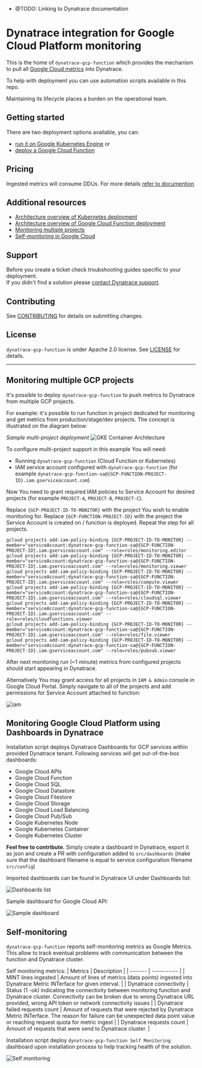 - @TODO: Linking to Dynatrace documentation



# Dynatrace integration for Google Cloud Platform monitoring

This is the home of `dynatrace-gcp-function` which provides the mechanism to pull all [Google Cloud metrics](https://cloud.google.com/monitoring/api/metrics_gcp) into Dynatrace. 
 
To help with deployment you can use automation scripts available in this repo.

Maintaining its lifecycle places a burden on the operational team.


## Getting started
There are two deployment options available, you can:
- [run it on Google Kubernetes Engine](docs/k8s/getting_started.md) or 
- [deploy a Google Cloud Function](docs/function/getting_started.md)


## Pricing
Ingested metrics will consume DDUs. For more details [refer to documention](https://dynatrace.com)


## Additional resources
- [Architecture overview of Kubernetes deployment](./docs/k8s.md)
- [Architecture overview of Google Cloud Function deployment](./docs/function.md)
- [Monitoring multiple projects](https://dynatrace.com)
- [Self-monitoring in Google Cloud](https://dynatrace.com)

## Support
Before you create a ticket check troubshooting guides specific to your deployment.  
If you didn't find a solution please [contact Dynatrace support](https://www.dynatrace.com/support/contact-support/). 


## Contributing

See [CONTRIBUTING](CONTRIBUTING.md) for details on submitting changes.

## License

`dynatrace-gcp-function` is under Apache 2.0 license. See [LICENSE](LICENSE.md) for details.


---


## Monitoring multiple GCP projects
It's possible to deploy `dynatrace-gcp-function` to push metrics to Dynatrace from multiple GCP projects. 

For example: it's possible to run function in project dedicated for monitoring and get metrics from production/stage/dev projects. The concept is illustrated on the diagram below:

*Sample multi-project deployment*
![GKE Container Architecture](./img/architecture-multi-project.svg)

To configure multi-project support in this example You will need:
* Running `dynatrace-gcp-function` (Cloud Function or Kubernetes)
* IAM service account configured with `dynatrace-gcp-function` (for example `dynatrace-gcp-function-sa@{GCP-FUNCTION-PROJECT-ID}.iam.gserviceaccount.com`)

Now You need to grant required IAM policies to Service Account for desired projects (for example `PROJECT-A`, `PROJECT-B`, `PROJECT-C`). 

Replace `{GCP-PROJECT-ID-TO-MONITOR}` with the project You wish to enable monitoring for. Replace `{GCP-FUNCTION-PROJECT-ID}` with the project the Service Account is created on / function is deployed. Repeat the step for all projects.
```
gcloud projects add-iam-policy-binding {GCP-PROJECT-ID-TO-MONITOR} --member="serviceAccount:dynatrace-gcp-function-sa@{GCP-FUNCTION-PROJECT-ID}.iam.gserviceaccount.com" --role=roles/monitoring.editor
gcloud projects add-iam-policy-binding {GCP-PROJECT-ID-TO-MONITOR} --member="serviceAccount:dynatrace-gcp-function-sa@{GCP-FUNCTION-PROJECT-ID}.iam.gserviceaccount.com" --role=roles/monitoring.viewer
gcloud projects add-iam-policy-binding {GCP-PROJECT-ID-TO-MONITOR} --member="serviceAccount:dynatrace-gcp-function-sa@{GCP-FUNCTION-PROJECT-ID}.iam.gserviceaccount.com" --role=roles/compute.viewer
gcloud projects add-iam-policy-binding {GCP-PROJECT-ID-TO-MONITOR} --member="serviceAccount:dynatrace-gcp-function-sa@{GCP-FUNCTION-PROJECT-ID}.iam.gserviceaccount.com" --role=roles/cloudsql.viewer
gcloud projects add-iam-policy-binding {GCP-PROJECT-ID-TO-MONITOR} --member="serviceAccount:dynatrace-gcp-function-sa@{GCP-FUNCTION-PROJECT-ID}.iam.gserviceaccount.com" --role=roles/cloudfunctions.viewer
gcloud projects add-iam-policy-binding {GCP-PROJECT-ID-TO-MONITOR} --member="serviceAccount:dynatrace-gcp-function-sa@{GCP-FUNCTION-PROJECT-ID}.iam.gserviceaccount.com" --role=roles/file.viewer
gcloud projects add-iam-policy-binding {GCP-PROJECT-ID-TO-MONITOR} --member="serviceAccount:dynatrace-gcp-function-sa@{GCP-FUNCTION-PROJECT-ID}.iam.gserviceaccount.com" --role=roles/pubsub.viewer
```

After next monitoring run (~1 minute) metrics from configured projects should start appearing in Dynatrace.

Alternatively You may grant access for all projects in `IAM & Admin` console in Google Cloud Portal. Simply navigate to all of the projects and add permissions for Service Account attached to function:

![iam](./img/multi-project-iam.png)



## Monitoring Google Cloud Platform using Dashboards in Dynatrace

Installation script deploys Dynatrace Dashboards for GCP services within provided Dynatrace tenant. Following services will get out-of-the-box dashboards: 
- Google Cloud APIs
- Google Cloud Function
- Google Cloud SQL
- Google Cloud Datastore
- Google Cloud Filestore
- Google Cloud Storage  
- Google Cloud Load Balancing
- Google Cloud Pub/Sub
- Google Kubernetes Node
- Google Kubernetes Container
- Google Kubernetes Cluster

**Feel free to contribute.** Simply create a dashboard in Dynatrace, export it as json and create a PR with configuration added to `src/dashboards` (make sure that the dashboard filename is equal to service configuration filename `src/config`)

Imported dashboards can be found in Dynatrace UI under Dashboards list:

![Dashboards list](./img/gcp_dashboards_list.png)

Sample dashboard for Google Cloud API:

![Sample dashboard](./img/gcp_api_dashboard.png)


## Self-monitoring

`dynatrace-gcp-function` reports self-monitoring metrics as Google Metrics. This allow to track eventual problems with communication between the function and Dynatrace cluster. 

Self monitoring metrics:
| Metrics | Description |
| ------- | ----------- |
| MINT lines ingested | Amount of lines of metrics (data points) ingested into Dynatrace Metric INTerface for given interval. |
| Dynatrace connectivity | Status (1 -ok) indicating the connectivity between monitoring function and Dynatrace cluster. Connectivity can be broken due to wrong Dynatrace URL provided, wrong API token or network connectivity issues |
| Dynatrace failed requests count | Amount of requests that were rejected by Dynatrace Metric INTerface. The reason for failure can be unexpected data point value or reaching request quota for metric ingest |
| Dynatrace requests count | Amount of requests that were send to Dynatrace cluster.  |

Installation script deploy `dynatrace-gcp-function Self Monitoring` dashboard upon installation process to help tracking health of the solution.

![Self monitoring](./img/self_monitoring.png)

